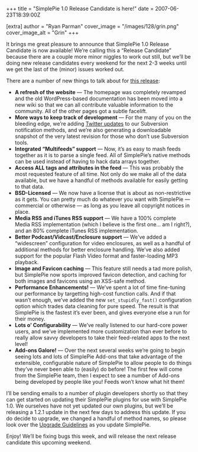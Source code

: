 +++
title = "SimplePie 1.0 Release Candidate is here!"
date = 2007-06-23T18:39:00Z

[extra]
author = "Ryan Parman"
cover_image = "/images/128/grin.png"
cover_image_alt = "Grin"
+++

It brings me great pleasure to announce that SimplePie 1.0 Release Candidate is now available! We’re calling this a “Release Candidate” because there are a couple more minor niggles to work out still, but we’ll be doing new release candidates every weekend for the next 2-3 weeks until we get the last of the (minor) issues worked out.

There are a number of new things to talk about for [this release](@/wiki/misc/release_notes/simplepie_1.0.md):

- **A refresh of the website** — The homepage was completely revamped and the old WordPress-based documentation has been moved into a new wiki so that we can all contribute valuable information to the community. All of the other pages got a subtle facelift.
- **More ways to keep track of development** — For the many of you on the bleeding edge, we’re adding [Twitter updates](http://twitter.com/simplepie) to our Subversion notification methods, and we’re also generating a downloadable snapshot of the very latest revision for those who don’t use Subversion tools.
- **Integrated “Multifeeds” support** — Now, it’s as easy to mash feeds together as it is to parse a single feed. All of SimplePie’s native methods can be used instead of having to hack data arrays together.
- **Access ALL tags and attributes in the feed** — This was probably the most requested feature of all time. Not only do we make all of the data available, but we have a handful of methods available for easily getting to that data.
- **BSD-Licensed** — We now have a license that is about as non-restrictive as it gets. You can pretty much do whatever you want with SimplePie — commercial or otherwise — as long as you leave all copyright notices in place.
- **Media RSS and iTunes RSS support** — We have a 100% complete Media RSS implementation (which I believe is the first one… am I right?), and an 80% complete iTunes RSS implementation.
- **Better Podcast/Vidcast/Enclosure support** — We’ve added a “widescreen” configuration for video enclosures, as well as a handful of additional methods for better enclosure handling. We’ve also added support for the popular Flash Video format and faster-loading MP3 playback.
- **Image and Favicon caching** — This feature still needs a tad more polish, but SimplePie now sports improved favicon detection, and caching for both images and favicons using an XSS-safe method.
- **Performance Enhancements!** — We’ve spent a lot of time fine-tuning our performance by targetting high-cost function calls. And if that wasn’t enough, we’ve added the new `set_stupidly_fast()` configuration option which trades data cleaning for pure speed. The result is that SimplePie is the fastest it’s ever been, and gives everyone else a run for their money.
- **Lots o’ Configurability** — We’ve really listened to our hard-core power users, and we’ve implemented more customization than ever before to really allow savvy developers to take their feed-related apps to the next level!
- **Add-ons Galore!** — Over the next several weeks we’re going to begin seeing lots and lots of SimplePie Add-ons that take advantage of the extensible, configurable nature of SimplePie to allow people to do things they’ve never been able to (easily) do before! The first few will come from the SimplePie team, then I expect to see a number of Add-ons being developed by people like you! Feeds won’t know what hit them!

I’ll be sending emails to a number of plugin developers shortly so that they can get started on updating their SimplePie plugins for use with SimplePie 1.0. We ourselves have not yet updated our own plugins, but we’ll be releasing a 1.2.1 update in the next few days to address this update. If you do decide to upgrade, we changed a handful of method names, so please look over the [Upgrade Guidelines](@/wiki/setup/upgrade.md) as you update SimplePie.

Enjoy! We’ll be fixing bugs this week, and will release the next release candidate this upcoming weekend.
